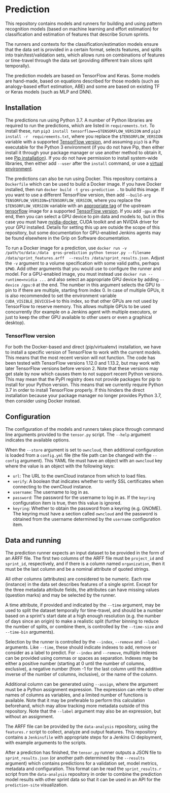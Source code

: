 # Prediction

This repository contains models and runners for building and using pattern 
recognition models (based on machine learning and effort estimation) for 
classification and estimation of features that describe Scrum sprints.

The runners and contexts for the classification/estimation models ensure that 
the data set is provided in a certain format, selects features, and splits into 
train/test/validation sets, which allows runs on combinations of features or 
time-travel through the data set (providing different train slices split 
temporally).

The prediction models are based on TensorFlow and Keras. Some models are 
hand-made, based on equations described for those models (such as analogy-based 
effort estimation, ABE) and some are based on existing TF or Keras models (such 
as MLP and DNN).

## Installation

The predictions run using Python 3.7. A number of Python libraries are required 
to run the predictions, which are listed in `requirements.txt`. To install 
these, run `pip3 install tensorflow==$TENSORFLOW_VERSION` and `pip3 install -r 
requirements.txt`, where you replace the `$TENSORFLOW_VERSION` variable with 
a supported [TensorFlow version](#tensorflow-version), and assuming `pip3` is 
a Pip executable for the Python 3 environment (if you do not have Pip, then 
either install it through your package manager or use another method to obtain 
it, see [Pip installation](https://pip.pypa.io/en/stable/installation/)). If 
you do not have permission to install system-wide libraries, then either add 
`--user` after the `install` command, or use a [virtual 
environment](https://packaging.python.org/en/latest/tutorials/installing-packages/#creating-and-using-virtual-environments).

The predictions can also be run using Docker. This repository contains 
a `Dockerfile` which can be used to build a Docker image. If you have Docker 
installed, then run `docker build -t gros-prediction .` to build this image. If 
you want to use a different TensorFlow version, then add `--build-arg 
TENSORFLOW_VERSION=$TENSORFLOW_VERSION`, where you replace the 
`$TENSORFLOW_VERSION` variable with an [appropriate 
tag](https://www.tensorflow.org/install/docker#download_a_tensorflow_docker_image) 
of the upstream [tensorflow](https://hub.docker.com/r/tensorflow/tensorflow) 
image for a supported [TensorFlow version](#tensorflow-version). If you add 
`-gpu` at the end, then you can select a GPU device to pin data and models to, 
but in this case you must have 
[nvidia-docker](https://github.com/NVIDIA/nvidia-docker), CUDA toolkit and an 
NVIDIA driver for your GPU installed. Details for setting this up are outside 
the scope of this repository, but some documentation for GPU-enabled Jenkins 
agents may be found elsewhere in the Grip on Software documentation.

To run a Docker image for a prediction, use `docker run -v /path/to/data:/data 
gros-prediction python tensor.py --filename /data/sprint_features.arff 
--results /data/sprint_results.json`. Adjust the `-v` argument to a volume 
specification with some valid paths, perhaps `$PWD`. Add other arguments that 
you would use to configure the runner and model. For a GPU-enabled image, you 
must instead use `docker run --runtime=nvidia ...` and also select an 
appropriate GPU device by adding `--device /gpu:0` at the end. The number in 
this argument selects the GPU to pin to if there are multiple, starting from 
index 0. In case of multiple GPUs, it is also recommended to set the 
environment variable `CUDA_VISIBLE_DEVICES=0` to this index, so that other GPUs 
are not used by TensorFlow to reserve memory. This allows multiple GPUs to be 
used concurrently (for example on a Jenkins agent with multiple executors, or 
just to keep the other GPU available to other users or even a graphical 
desktop).

### TensorFlow version

For both the Docker-based and direct (pip/virtualenv) installation, we have to 
install a specific version of TensorFlow to work with the current models. This 
means that the most recent version will not function. The code has been tested 
with TensorFlow versions 1.12.0 and 1.13.2, but may work with later TensorFlow 
versions before version 2. Note that these versions may get stale by now which 
causes them to not support recent Python versions. This may mean that the PyPI 
registry does not provide packages for pip to install for your Python version. 
This means that we currently require Python 3.7 in order to install TensorFlow 
properly. If this hinders the direct installation because your package manager 
no longer provides Python 3.7, then consider using Docker instead.

## Configuration

The configuration of the models and runners takes place through command line 
arguments provided to the `tensor.py` script. The `--help` argument indicates 
the available options.

When the `--store` argument is set to `owncloud`, then additional configuration 
is loaded from a `config.yml` file (the file path can be changed with the 
`--config` argument). This YAML file must have an object with an `owncloud` key 
where the value is an object with the following keys:

- `url`: The URL to the ownCloud instance from which to load files.
- `verify`: A boolean that indicates whether to verify SSL certificates when 
  connecting to the ownCloud instance.
- `username`: The username to log in as.
- `password`: The password for the username to log in as. If the `keyring` 
  configuration item is true, then this value is ignored.
- `keyring`: Whether to obtain the password from a keyring (e.g. GNOME). The 
  keyring must have a section called `owncloud` and the password is obtained 
  from the username determined by the `username` configuration item.

## Data and running

The prediction runner expects an input dataset to be provided in the form of an 
ARFF file. The first two columns of the ARFF file must be `project_id` and 
`sprint_id`, respectively, and if there is a column named `organization`, then 
it must be the last column and be a nominal attribute of quoted strings.

All other columns (attributes) are considered to be numeric. Each row 
(instance) in the data set describes features of a single sprint. Except for 
the three metadata attribute fields, the attributes can have missing values 
(question marks) and may be selected by the runner.

A time attribute, if provided and indicated by the `--time` argument, may be 
used to split the dataset temporally for time-travel, and should be a number 
based on a sprint's start date at a high enough resolution (e.g. the number of 
days since an origin) to make a realistic split (further binning to reduce the 
number of splits, or combine them, is controlled by the `--time-size` and 
`--time-bin` arguments).

Selection by the runner is controlled by the `--index`, `--remove` and 
`--label` arguments. Like `--time`, these should indicate indexes to add, 
remove or consider as a label to predict. For `--index` and `--remove`, 
multiple indexes can be provided using commas or spaces as separation. Indexes 
may be either a positive number (starting at 0 until the number of columns, 
exclusive), a negative number (from -1 for the last column until the additive 
inverse of the number of columns, inclusive), or the name of the column.

Additional column can be generated using `--assign`, where the argument must be 
a Python assignment expression. The expression can refer to other names of 
columns as variables, and a limited number of functions is available. Note that 
it may be preferable to perform this calculation beforehand, which may allow 
tracking more metadata outside of this repository. Note that the `--label` 
argument may also be an expression, but without an assignment.

The ARFF file can be provided by the `data-analysis` repository, using the 
`features.r` script to collect, analyze and output features. This repository 
contains a `Jenkinsfile` with appropriate steps for a Jenkins CI deployment, 
with example arguments to the scripts.

After a prediction has finished, the `tensor.py` runner outputs a JSON file to 
`sprint_results.json` (or another path determined by the `--results` argument) 
which contains predictions for a validation set, model metrics, metadata and 
configuration. This format can be read the `sprint_results.r` script from the 
`data-analysis` repository in order to combine the prediction model results 
with other sprint data so that it can be used in an API for the 
`prediction-site` visualization.
